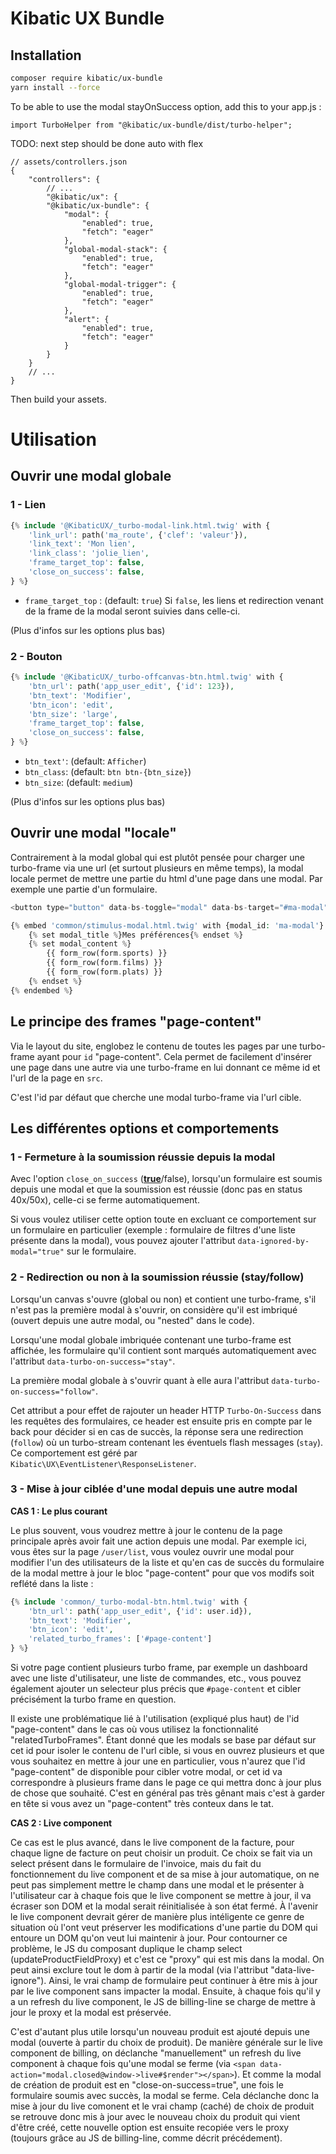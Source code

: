 # Kibatic UX Bundle

## Installation

```bash
composer require kibatic/ux-bundle
yarn install --force
```

To be able to use the modal stayOnSuccess option, add this to your app.js :

```
import TurboHelper from "@kibatic/ux-bundle/dist/turbo-helper";
```


TODO: next step should be done auto with flex

```
// assets/controllers.json
{
    "controllers": {
        // ...
        "@kibatic/ux": {
        "@kibatic/ux-bundle": {
            "modal": {
                "enabled": true,
                "fetch": "eager"
            },
            "global-modal-stack": {
                "enabled": true,
                "fetch": "eager"
            },
            "global-modal-trigger": {
                "enabled": true,
                "fetch": "eager"
            },
            "alert": {
                "enabled": true,
                "fetch": "eager"
            }
        }
    }
    // ...
}
```

Then build your assets.

# Utilisation
## Ouvrir une modal globale

### 1 - Lien

```php
{% include '@KibaticUX/_turbo-modal-link.html.twig' with {
    'link_url': path('ma_route', {'clef': 'valeur'}),
    'link_text': 'Mon lien',
    'link_class': 'jolie_lien',
    'frame_target_top': false,
    'close_on_success': false,
} %}
```

- `frame_target_top` : (default: `true`) Si `false`, les liens et redirection venant de la frame de  la modal seront suivies dans celle-ci.

(Plus d'infos sur les options plus bas)

### 2 - Bouton

```php
{% include '@KibaticUX/_turbo-offcanvas-btn.html.twig' with {
    'btn_url': path('app_user_edit', {'id': 123}),
    'btn_text': 'Modifier',
    'btn_icon': 'edit',
    'btn_size': 'large',
    'frame_target_top': false,
    'close_on_success': false,
} %}
```

- `btn_text'`: (default: `Afficher`)
- `btn_class`: (default: `btn btn-{btn_size}`)
- `btn_size`: (default: `medium`)

(Plus d'infos sur les options plus bas)

## Ouvrir une modal "locale"

Contrairement à la modal global qui est plutôt pensée pour charger une turbo-frame via une url (et surtout plusieurs en même temps), la modal locale permet de mettre une partie du html d'une page dans une modal.
Par exemple une partie d'un formulaire.

```php
<button type="button" data-bs-toggle="modal" data-bs-target="#ma-modal">Plus de préférences</button>

{% embed 'common/stimulus-modal.html.twig' with {modal_id: 'ma-modal'} %}
    {% set modal_title %}Mes préférences{% endset %}
    {% set modal_content %}
        {{ form_row(form.sports) }}
        {{ form_row(form.films) }}
        {{ form_row(form.plats) }}
    {% endset %}
{% endembed %}
```

## Le principe des frames "page-content"

Via le layout du site, englobez le contenu de toutes les pages par une turbo-frame ayant pour `id` "page-content".
Cela permet de facilement d'insérer une page dans une autre via une turbo-frame en lui donnant ce même id et l'url de la page en `src`.

C'est l'id par défaut que cherche une modal turbo-frame via l'url cible.

## Les différentes options et comportements

### 1 - Fermeture à la soumission réussie depuis la modal

Avec l'option `close_on_success` (**<u>true</u>**/false), lorsqu'un formulaire est soumis depuis une modal et que la soumission est réussie (donc pas en status 40x/50x), celle-ci se ferme automatiquement.

Si vous voulez utiliser cette option toute en excluant ce comportement sur un formulaire en particulier (exemple : formulaire de filtres d'une liste présente dans la modal), vous pouvez ajouter l'attribut `data-ignored-by-modal="true"` sur le formulaire.

### 2 - Redirection ou non à la soumission réussie (stay/follow)

Lorsqu'un canvas s'ouvre (global ou non) et contient une turbo-frame, s'il n'est pas la première modal à s'ouvrir, on considère qu'il est imbriqué (ouvert depuis une autre modal, ou "nested" dans le code).

Lorsqu'une modal globale imbriquée contenant une turbo-frame est affichée, les formulaire qu'il contient sont marqués automatiquement avec l'attribut `data-turbo-on-success="stay"`.

La première modal globale à s'ouvrir quant à elle aura l'attribut `data-turbo-on-success="follow"`.

Cet attribut a pour effet de rajouter un header HTTP `Turbo-On-Success` dans les requêtes des formulaires, ce header est ensuite pris en compte par le back pour décider si en cas de succès, la réponse sera une redirection (`follow`) où un turbo-stream contenant les éventuels flash messages (`stay`).
Ce comportement est géré par `Kibatic\UX\EventListener\ResponseListener`.

### 3 - Mise à jour ciblée d'une modal depuis une autre modal

**CAS 1 : Le plus courant**

Le plus souvent, vous voudrez mettre à jour le contenu de la page principale après avoir fait une action depuis une modal.
Par exemple ici, vous êtes sur la page `/user/list`, vous voulez ouvrir une modal pour modifier l'un des utilisateurs de la liste et qu'en cas de succès du formulaire de la modal mettre à jour le bloc "page-content" pour que vos modifs soit reflété dans la liste :

```php
{% include 'common/_turbo-modal-btn.html.twig' with {
    'btn_url': path('app_user_edit', {'id': user.id}),
    'btn_text': 'Modifier',
    'btn_icon': 'edit',
    'related_turbo_frames': ['#page-content']
} %}
```

Si votre page contient plusieurs turbo frame, par exemple un dashboard avec une liste d'utilisateur, une liste de commandes, etc., vous pouvez également ajouter un selecteur plus précis que `#page-content` et cibler précisément la turbo frame en question.

Il existe une problématique lié à l'utilisation (expliqué plus haut) de l'id "page-content" dans le cas où vous utilisez la fonctionnalité "relatedTurboFrames".
Étant donné que les modals se base par défaut sur cet id pour isoler le contenu de l'url cible, si vous en ouvrez plusieurs et que vous souhaitez en mettre à jour une en particulier, vous n'aurez que l'id "page-content" de disponible pour cibler votre modal, or cet id va correspondre à plusieurs frame dans le page ce qui mettra donc à jour plus de chose que souhaité.
C'est en général pas très gênant mais c'est à garder en tête si vous avez un "page-content" très conteux dans le tat.

**CAS 2 : Live component**

Ce cas est le plus avancé, dans le live component de la facture, pour chaque ligne de facture on peut choisir un produit.
Ce choix se fait via un select présent dans le formulaire de l'invoice, mais du fait du fonctionnement du live component et de sa mise à jour automatique,
on ne peut pas simplement mettre le champ dans une modal et le présenter à l'utilisateur car à chaque fois que le live component se mettre à jour, il va écraser son DOM et la modal serait réinitialisée à son état fermé.
À l'avenir le live component devrait gérer de manière plus intéligente ce genre de situation où l'ont veut préserver les modifications d'une partie du DOM qui entoure un DOM qu'on veut lui maintenir à jour.
Pour contourner ce problème, le JS du composant duplique le champ select (updateProductFieldProxy) et c'est ce "proxy" qui est mis dans la modal. On peut ainsi exclure tout le dom à partir de la modal (via l'attribut "data-live-ignore").
Ainsi, le vrai champ de formulaire peut continuer à être mis à jour par le live component sans impacter la modal.
Ensuite, à chaque fois qu'il y a un refresh du live component, le JS de billing-line se charge de mettre à jour le proxy et la modal est préservée.

C'est d'autant plus utile lorsqu'un nouveau produit est ajouté depuis une modal (ouverte à partir du choix de produit).
De manière générale sur le live component de billing, on déclanche "manuellement" un refresh du live component à chaque fois qu'une modal se ferme (via `<span data-action="modal.closed@window->live#$render"></span>`).
Et comme la modal de création de produit est en "close-on-success=true", une fois le formulaire soumis avec succès, la modal se ferme.
Cela déclanche donc la mise à jour du live comonent et le vrai champ (caché) de choix de produit se retrouve donc mis à jour avec le nouveau choix du produit qui vient d'être créé, cette nouvelle option est ensuite recopiée vers le proxy (toujours grâce au JS de billing-line, comme décrit précédement).
